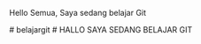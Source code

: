 <!DOCTYPE html>
<html>
    <head>
        <meta charset="utf-8">
        <title>Belajar Git - budi </title>
    </head>
    <body>
        <p>Hello Semua, Saya sedang belajar Git</p>
    </body>
</html># belajargit
# HALLO SAYA SEDANG BELAJAR GIT
